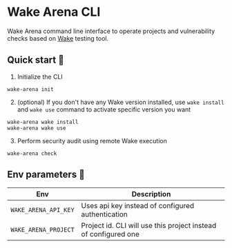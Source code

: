 # Wake Arena CLI
Wake Arena command line interface to operate projects and vulnerability checks based on [Wake](https://github.com/Ackee-Blockchain/wake) testing tool.


## Quick start 🚀
1. Initialize the CLI
```shell
wake-arena init
```
2. (optional) If you don't have any Wake version installed, use `wake install` and `wake use` command to activate specific version you want
```shell
wake-arena wake install
wake-arena wake use
```
3. Perform security audit using remote Wake execution
```shell
wake-arena check
```

## Env parameters 🚩
| Env                   | Description                                                      |
|-----------------------|------------------------------------------------------------------|
| `WAKE_ARENA_API_KEY`  | Uses api key instead of configured authentication                |
| `WAKE_ARENA_PROJECT`  | Project id. CLI will use this project instead of configured one  |